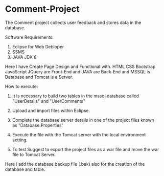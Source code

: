 # Comment-Project

The Comment project collects user feedback and stores data in the database.


Software Requirements:

1. Eclipse for Web Debloper
2. SSMS
3. JAVA JDK 8


Here I have Create Page Design and Functional with.
    HTML
    CSS
    Bootstrap
    JavaScript
    JQuery are Front-End and JAVA are Back-End and MSSQL is Database and Tomcat is a Server.
    
 How to execute:

  1. It is necessary to build two tables in the mssql database called "UserDetails" and "UserComments"

  2. Upload and import files within Eclipse. 

  3. Complete the database server details in one of the project files known as "Database.Properties"

  3. Execute the file with the Tomcat server with the local environment setting. 

  4. To test Suggest to export the project files as a war file and move the war file to Tomcat Server.


Here I add the database backup file (.bak) also for the creation of the database and table. 
